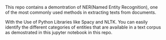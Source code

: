This repo contains a demontration of NER(Named Entity Recognition), one of the most commonly used methods in extracting texts from documents.

With the Use of Python Libraries like Spacy and NLTK. You can easily identify the different categories of entities that are available in a text corpus as demostrated in this jupyter notebook in this repo.
